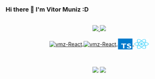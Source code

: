    ### Hi there 👋 I'm Vitor Muniz :D
   <br/>
<div align="center">
  <div>
    <a href="https://github.com/vitormuuniz">
    <img height="180em" src="https://github-readme-stats.vercel.app/api?username=vitormuuniz&show_icons=true&theme=dracula&include_all_commits=true&count_private=true"/>
    <img height="180em" src="https://github-readme-stats.vercel.app/api/top-langs/?username=vitormuuniz&layout=compact&langs_count=7&theme=dracula"/>
  </div>
  <div style="display: inline_block"><br>
    <img align="center" alt="vmz-React" height="35" width="50" src="https://www.vectorlogo.zone/logos/java/java-ar21.svg">
    <img align="center" alt="vmz-React" height="40" width="50" src="https://www.vectorlogo.zone/logos/springio/springio-ar21.svg">
    <img align="center" alt="vmz-Ts" height="30" width="40" src="https://raw.githubusercontent.com/devicons/devicon/master/icons/typescript/typescript-plain.svg">
    <img align="center" alt="vmz-React" height="30" width="40" src="https://raw.githubusercontent.com/devicons/devicon/master/icons/react/react-original.svg">
   </div>
  
  ##
 <br/>
   <div> 
     <a href = "mailto:vitormuuniz@gmail.com"><img src="https://img.shields.io/badge/-Gmail-%23333?style=for-the-badge&logo=gmail&logoColor=white" target="_blank"></a>
     <a href="https://www.linkedin.com/in/vitormuniz" target="_blank"><img src="https://img.shields.io/badge/-LinkedIn-%230077B5?style=for-the-badge&logo=linkedin&logoColor=white" target="_blank"></a> 
  </div>
</div>
